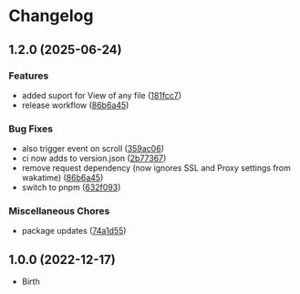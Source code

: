 # Changelog

## 1.2.0 (2025-06-24)


### Features

* added suport for View of any file ([181fcc7](https://github.com/H3rmt/obsidian-wakatime/commit/181fcc7c4d177872d7d842a1cf319253adac6322))
* release workflow ([86b6a45](https://github.com/H3rmt/obsidian-wakatime/commit/86b6a45db9898e4b88037e42154e8bd1d333f632))


### Bug Fixes

* also trigger event on scroll ([359ac06](https://github.com/H3rmt/obsidian-wakatime/commit/359ac06da34369614c166f56d5f9aad08a9340fb))
* ci now adds to version.json ([2b77367](https://github.com/H3rmt/obsidian-wakatime/commit/2b7736780eee947cbba5514bc01eaa450676bd65))
* remove request dependency (now ignores SSL and Proxy settings from wakatime) ([86b6a45](https://github.com/H3rmt/obsidian-wakatime/commit/86b6a45db9898e4b88037e42154e8bd1d333f632))
* switch to pnpm ([632f093](https://github.com/H3rmt/obsidian-wakatime/commit/632f093659541d23d5737d1d96402666ca32212d))


### Miscellaneous Chores

* package updates ([74a1d55](https://github.com/H3rmt/obsidian-wakatime/commit/74a1d55acb13157c6f3ffd995e55f7b14cf7d43b))

## 1.0.0 (2022-12-17)

- Birth
